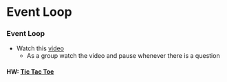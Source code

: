 # Event Loop

### Event Loop

- Watch this [video](https://www.youtube.com/watch?v=8aGhZQkoFbQ&vl=en)
  - As a group watch the video and pause whenever there is a question

#### HW: [Tic Tac Toe](../assignments/tic-tac-toe)

